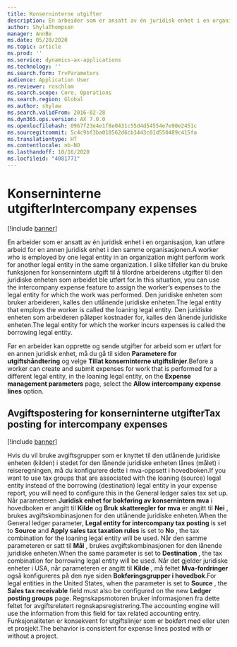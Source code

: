 ```yaml
---
title: Konserninterne utgifter
description: En arbeider som er ansatt av én juridisk enhet i en organisasjon, kan utføre arbeid for en annen juridisk enhet i den samme organisasjonen. I slike tilfeller kan du bruke funksjonen for konsernintern utgift til å tilordne arbeiderens utgifter til den juridiske enheten som arbeidet ble utført for.
author: ShylaThompson
manager: AnnBe
ms.date: 05/20/2020
ms.topic: article
ms.prod: ''
ms.service: dynamics-ax-applications
ms.technology: ''
ms.search.form: TrvParameters
audience: Application User
ms.reviewer: roschlom
ms.search.scope: Core, Operations
ms.search.region: Global
ms.author: shylaw
ms.search.validFrom: 2016-02-28
ms.dyn365.ops.version: AX 7.0.0
ms.openlocfilehash: 0967f23e4e1f8e0431c55d4d54554e7e90e2451c
ms.sourcegitcommit: 5c4c9bf3ba018562d6cb3443c01d550489c415fa
ms.translationtype: HT
ms.contentlocale: nb-NO
ms.lasthandoff: 10/16/2020
ms.locfileid: "4081771"
---
```

# <a name="intercompany-expenses"></a><span data-ttu-id="ee8e8-104">Konserninterne utgifter</span><span class="sxs-lookup"><span data-stu-id="ee8e8-104">Intercompany expenses</span></span>

[!include [banner](../includes/banner.md)]

<span data-ttu-id="ee8e8-105">En arbeider som er ansatt av én juridisk enhet i en organisasjon, kan utføre arbeid for en annen juridisk enhet i den samme organisasjonen.</span><span class="sxs-lookup"><span data-stu-id="ee8e8-105">A worker who is employed by one legal entity in an organization might perform work for another legal entity in the same organization.</span></span> <span data-ttu-id="ee8e8-106">I slike tilfeller kan du bruke funksjonen for konsernintern utgift til å tilordne arbeiderens utgifter til den juridiske enheten som arbeidet ble utført for.</span><span class="sxs-lookup"><span data-stu-id="ee8e8-106">In this situation, you can use the intercompany expense feature to assign the worker’s expenses to the legal entity for which the work was performed.</span></span> <span data-ttu-id="ee8e8-107">Den juridiske enheten som bruker arbeideren, kalles den utlånende juridiske enheten.</span><span class="sxs-lookup"><span data-stu-id="ee8e8-107">The legal entity that employs the worker is called the loaning legal entity.</span></span> <span data-ttu-id="ee8e8-108">Den juridiske enheten som arbeideren påløper kostnader for, kalles den lånende juridiske enheten.</span><span class="sxs-lookup"><span data-stu-id="ee8e8-108">The legal entity for which the worker incurs expenses is called the borrowing legal entity.</span></span> 

<span data-ttu-id="ee8e8-109">Før en arbeider kan opprette og sende utgifter for arbeid som er utført for en annen juridisk enhet, må du gå til siden **Parametere for utgiftshåndtering** og velge **Tillat konserninterne utgiftslinjer**.</span><span class="sxs-lookup"><span data-stu-id="ee8e8-109">Before a worker can create and submit expenses for work that is performed for a different legal entity, in the loaning legal entity, on the **Expense management parameters** page, select the **Allow intercompany expense lines** option.</span></span> 

## <a name="tax-posting-for-intercompany-expenses"></a><span data-ttu-id="ee8e8-110">Avgiftspostering for konserninterne utgifter</span><span class="sxs-lookup"><span data-stu-id="ee8e8-110">Tax posting for intercompany expenses</span></span>

[!include [banner](../includes/banner.md)]

<span data-ttu-id="ee8e8-111">Hvis du vil bruke avgiftsgrupper som er knyttet til den utlånende juridiske enheten (kilden) i stedet for den lånende juridiske enheten lånes (målet) i reiseregningen, må du konfigurere dette i mva-oppsett i hovedboken.</span><span class="sxs-lookup"><span data-stu-id="ee8e8-111">If you want to use tax groups that are associated with the loaning (source) legal entity instead of the borrowing (destination) legal entity in your expense report, you will need to configure this in the General ledger sales tax set up.</span></span> <span data-ttu-id="ee8e8-112">Når parameteren **Juridisk enhet for bokføring av konsernintern mva** i hovedboken er angitt til **Kilde** og **Bruk skatteregler for mva** er angitt til **Nei** , brukes avgiftskombinasjonen for den utlånende juridiske enheten.</span><span class="sxs-lookup"><span data-stu-id="ee8e8-112">When the General ledger parameter, **Legal entity for intercompany tax posting** is set to **Source** and **Apply sales tax taxation rules** is set to **No** , the tax combination for the loaning legal entity will be used.</span></span> <span data-ttu-id="ee8e8-113">Når den samme parameteren er satt til **Mål** , brukes avgiftskombinasjonen for den lånende juridiske enheten.</span><span class="sxs-lookup"><span data-stu-id="ee8e8-113">When the same parameter is set to **Destination** , the tax combination for borrowing legal entity will be used.</span></span> <span data-ttu-id="ee8e8-114">Når det gjelder juridiske enheter i USA, når parameteren er angitt til **Kilde** , må feltet **Mva-fordringer** også konfigureres på den nye siden **Bokføringsgrupper i hovedbok**.</span><span class="sxs-lookup"><span data-stu-id="ee8e8-114">For legal entities in the United States, when the parameter is set to **Source** , the **Sales tax receivable** field must also be configured on the new **Ledger posting groups** page.</span></span> <span data-ttu-id="ee8e8-115">Regnskapsmotoren bruker informasjonen fra dette feltet for avgiftsrelatert regnskapsregistrering.</span><span class="sxs-lookup"><span data-stu-id="ee8e8-115">The accounting engine will use the information from this field for tax related accounting entry.</span></span>   
<span data-ttu-id="ee8e8-116">Funksjonaliteten er konsekvent for utgiftslinjer som er bokført med eller uten et prosjekt.</span><span class="sxs-lookup"><span data-stu-id="ee8e8-116">The behavior is consistent for expense lines posted with or without a project.</span></span>  

